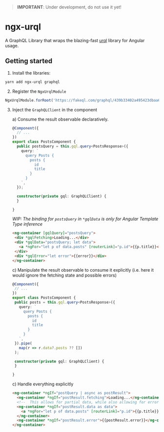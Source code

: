 > **IMPORTANT**: Under development, do not use it yet!

# ngx-urql

A GraphQL Library that wraps the blazing-fast [urql](https://formidable.com/open-source/urql/) library for Angular usage.

## Getting started

1. Install the libraries:

```bash
yarn add ngx-urql graphql
```

2. Register the `NgxUrqlModule`

```javascript
NgxUrqlModule.forRoot('https://fakeql.com/graphql/439b33402a495423dbaa6c467a59bcc0'),
```

3. Inject the `GraphQLClient` in the component

    a) Consume the result observable declaratively.
    ```typescript
    @Component({
      // ...
    })
    export class PostsComponent {
      public postsQuery = this.gql.query<PostsResponse>({
        query: `
          query Posts {
            posts {
              id
              title
            }
          }
        `,
      });
    
      constructor(private gql: GraphQLClient) {
      }
    
    } 
    ```
    *WIP: The binding for `postsQuery` in `*gqlData` is only for Angular Template Type inference*
   
    ```html
   <ng-container [gqlQuery]="postsQuery">
     <div *gqlFetching>Loading...</div>
     <div *gqlData="postsQuery; let data">
       <a *ngFor="let p of data.posts" [routerLink]="p.id">{{p.title}}</a>
     </div>
     <div *gqlError="let error">{{error}}</div>
   </ng-container>
    ```
   
    c) Manipulate the result observable to consume it explicitly (i.e. here it would ignore the fetching state and possible errors)
    ```typescript
   @Component({
     // ...
   })
   export class PostsComponent {
     public posts = this.gql.query<PostsResponse>({
       query: `
         query Posts {
           posts {
             id
             title
           }
         }
       `,
     }).pipe(
       map(r => r.data?.posts ?? [])
     );
   
     constructor(private gql: GraphQLClient) {
     }
   
   }
   ```
   
   c) Handle everything explicitly
   
   ```html
   <ng-container *ngIf="postQuery | async as postResult">
     <ng-container *ngIf="postResult.fetching">Loading...</ng-container>
     <!--  This allows for partial data, while also allowing for errors in the response-->
     <ng-container *ngIf="postResult.data as data">
       <a *ngFor="let p of data.posts" [routerLink]="p.id">{{p.title}}</a>
     </ng-container>
     <ng-container *ngIf="postResult.error">{{postResult.error}}</ng-container>
   </ng-container>
   ```